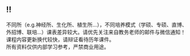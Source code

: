 ## ‼️
不同所（e.g.神经所、生化所、植生所…），不同培养模式（学硕、专硕、直博、外招博、联培…）课表差异较大。请优先关注来自教务老师的邮件与微信通知！   
课程内容更新换代较快，请辩证看待历年课件。  
所有资料仅供内部学习参考，严禁商业用途。  
